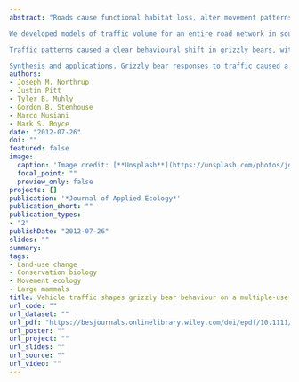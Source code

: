 ```yaml
---
abstract: "Roads cause functional habitat loss, alter movement patterns and can become ecological traps for wildlife. Many of the negative effects of roads are likely to be a function of the human use of roads, not the road itself. However, few studies have examined the effect of temporally and spatially varying traffic patterns on large mammals, which could lead to misinterpretations about the impact of roads on wildlife.

We developed models of traffic volume for an entire road network in south‐western Alberta, Canada, and documented for the first time the response of grizzly bears Ursus arctos L to a wide range of traffic levels.

Traffic patterns caused a clear behavioural shift in grizzly bears, with increased use of areas near roads and movement across roads during the night when traffic was low. Bears selected areas near roads travelled by fewer than 20 vehicles per day and were more likely to cross these roads. Bears avoided roads receiving moderate traffic (20–100 vehicles per day) and strongly avoided high‐use roads (>100 vehicles per day) at all times.

Synthesis and applications. Grizzly bear responses to traffic caused a departure from typical behavioural patterns, with bears in our study being largely nocturnal. In addition, bears selected private agricultural land, which had lower traffic levels, but higher road density, over multi‐use public land. These results improve our understanding of bear responses to roads and can be used to refine management practices. Future management plans should employ a multi‐pronged approach aimed at limiting both road density and traffic in core habitats. Access management will be critical in such plans and is an important tool for conserving threatened wildlife populations."
authors:
- Joseph M. Northrup
- Justin Pitt
- Tyler B. Muhly
- Gordon B. Stenhouse
- Marco Musiani
- Mark S. Boyce
date: "2012-07-26"
doi: ""
featured: false
image:
  caption: 'Image credit: [**Unsplash**](https://unsplash.com/photos/jdD8gXaTZsc)'
  focal_point: ""
  preview_only: false
projects: []
publication: '*Journal of Applied Ecology*'
publication_short: ""
publication_types:
- "2"
publishDate: "2012-07-26"
slides: ""
summary: 
tags:
- Land-use change
- Conservation biology
- Movement ecology
- Large mammals
title: Vehicle traffic shapes grizzly bear behaviour on a multiple‐use landscape
url_code: ""
url_dataset: ""
url_pdf: "https://besjournals.onlinelibrary.wiley.com/doi/epdf/10.1111/j.1365-2664.2012.02180.x"
url_poster: ""
url_project: ""
url_slides: ""
url_source: ""
url_video: ""
---
```



